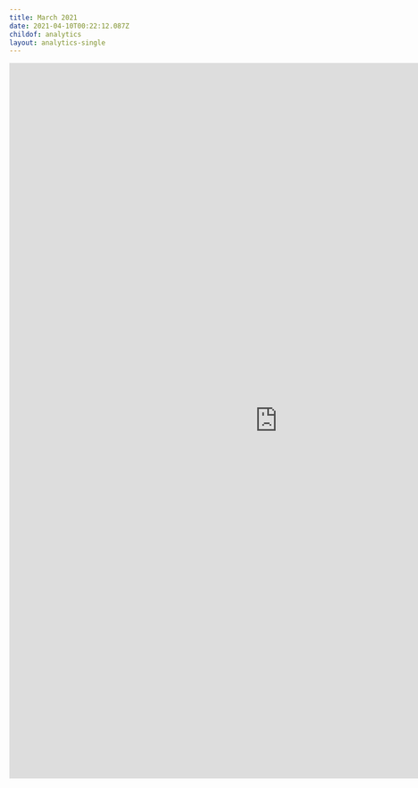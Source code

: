 ```yaml
---
title: March 2021
date: 2021-04-10T00:22:12.087Z
childof: analytics
layout: analytics-single
---
```

<iframe width="960" height="1280" src="https://datastudio.google.com/embed/reporting/08b01ee1-8edf-47f6-ba0d-d8c64bccc9c3/page/tPw8" frameborder="0" style="border:0" allowfullscreen></iframe>